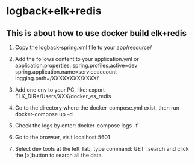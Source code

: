 # logback+elk+redis
## This is about how to use docker build elk+redis

1. Copy the logback-spring.xml file to your app/resource/
2. Add the follows content to your application.yml or application.properties:
  spring.profiles.active=dev
  spring.application.name=serviceaccount
  logging.path=/XXXXXXXX/XXXX/

3. Add one env to your PC, like: export ELK_DIR=/Users/XXX/docker_es_redis
4. Go to the directory where the docker-compose.yml exist, then run docker-compose up -d
5. Check the logs by enter: 
   docker-compose logs -f
6. Go to the browser, visit localhost:5601
7. Select dev tools at the left Tab, type command: GET _search and click the [>]button to search all the data.